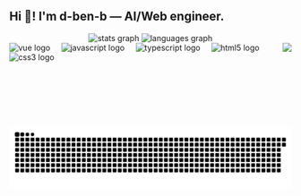 <h2 align="left">Hi 👋! I'm d-ben-b — AI/Web engineer.</h2>

<div align="center">
  <img src="https://github-readme-stats.vercel.app/api?username=d-ben-b&hide_title=false&hide_rank=false&show_icons=true&include_all_commits=true&count_private=true&disable_animations=false&theme=dracula&locale=en&hide_border=false" height="150" alt="stats graph" />
  <img src="https://github-readme-stats.vercel.app/api/top-langs?username=d-ben-b&locale=en&hide_title=false&layout=compact&card_width=320&langs_count=6&theme=dracula&hide_border=false" height="150" alt="languages graph" />
</div>

<!-- 右側 GIF：把 URL 換成你喜歡的 GIF 來源（例如 Giphy/自有倉庫） -->
<img align="right" height="150" src="https://media.giphy.com/media/v1.Y2lkPTc5MGI3NjExbX...你的GIF..." />

<div align="left">
  <!-- 只放 Web 技術：Vue / JS / TS / HTML / CSS -->
  <img src="https://cdn.jsdelivr.net/gh/devicons/devicon/icons/vuejs/vuejs-original.svg" height="30" alt="vue logo" />
  <img width="12" />
  <img src="https://cdn.jsdelivr.net/gh/devicons/devicon/icons/javascript/javascript-original.svg" height="30" alt="javascript logo" />
  <img width="12" />
  <img src="https://cdn.jsdelivr.net/gh/devicons/devicon/icons/typescript/typescript-original.svg" height="30" alt="typescript logo" />
  <img width="12" />
  <img src="https://cdn.jsdelivr.net/gh/devicons/devicon/icons/html5/html5-original.svg" height="30" alt="html5 logo" />
  <img width="12" />
  <img src="https://cdn.jsdelivr.net/gh/devicons/devicon/icons/css3/css3-original.svg" height="30" alt="css3 logo" />
</div>

<br clear="both">

<!-- 下面這條會顯示你的「貢獻蛇」動畫（需先設定 GitHub Action，見下一節） -->
<img src="https://raw.githubusercontent.com/d-ben-b/d-ben-b/output/snake.svg" alt="Snake animation" />
